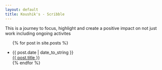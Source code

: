 ```yaml
---
layout: default
title: Koushik's - Scribble
---
```

<p>This is a journey to focus, highlight and create a positive impact on not just work including ongoing activites </p>

<ul class="posts">

  {% for post in site.posts %}
    <li>
        <span>{{ post.date | date_to_string }}</span> <br/>
        <ebsp/> <a href="{{ post.url }}" title="{{ post.title }}">{{ post.title }}</a>
    </li>
  {% endfor %}
    
</ul>
